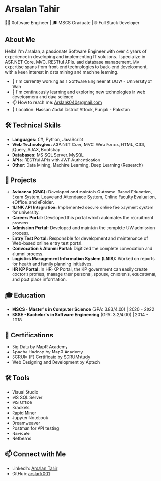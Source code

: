 # Arsalan Tahir

👨‍💻 Software Engineer | 🎓 MSCS Graduate | 🌐 Full Stack Developer

## About Me

Hello! I'm Arsalan, a passionate Software Engineer with over 4 years of experience in developing and implementing IT solutions. I specialize in ASP.NET Core, MVC, RESTful APIs, and database management. My expertise spans from front-end technologies to back-end development, with a keen interest in data mining and machine learning.

- 🔭 I'm currently working as a Software Engineer at UOW - University of Wah
- 🌱 I'm continuously learning and exploring new technologies in web development and data science
- 📫 How to reach me: Arslank040@gmail.com
- 📍 Location: Hassan Abdal District Attock, Punjab - Pakistan

## 🛠 Technical Skills

- **Languages:** C#, Python, JavaScript
- **Web Technologies:** ASP.NET Core, MVC, Web Forms, HTML, CSS, jQuery, AJAX, Bootstrap
- **Databases:** MS SQL Server, MySQL
- **APIs:** RESTful APIs with JWT Authentication
- **Other:** Data Mining, Machine Learning, Deep Learning (Research)

## 🚀 Projects

- **Avicenna (CMS):** Developed and maintain Outcome-Based Education, Exam System, Leave and Attendance System, Online Faculty Evaluation, eOffice, and eFolder.
- **1LINK API Integration:** Implemented secure online fee payment system for university.
- **Careers Portal:** Developed this portal which automates the recruitment process. 
- **Admission Portal:** Developed and maintain the complete UW admission process.
- **Entry Test Portal:** Responsible for development and maintenance of Web-based online entry test portal. 
- **Convocation & Alumni Portal:** Digitized the complete convocation and alumni process.
- **Logistics Management Information System (LMIS):** Worked on reports for health and family planning initiatives.
- **HR KP Portal:** In HR-KP Portal, the KP government can easily create doctor’s profiles, manage their personal, spouse, children’s, 
educational, and post place information.

## 🎓 Education

- **MSCS - Master's in Computer Science** (GPA: 3.83/4.00)    |   2020 - 2022
- **BSSE - Bachelor's in Software Engineering** (GPA: 3.2/4.00)   |   2014 - 2018

## 📜 Certifications

- Big Data by MapR Academy
- Apache Hadoop by MapR Academy
- SCRUM (F) Certificate by SCRUMstudy
- Web Designing and Development by Aptech

## 🛠 Tools

- Visual Studio
- MS SQL Server
- MS Office
- Brackets
- Rapid Miner 
- Jupyter Notebook
- Dreamweaver
- Postman for API testing
- Navicate
- Netbeans


## 📫 Connect with Me

- LinkedIn: [Arsalan Tahir](http://www.linkedin.com/in/arsalan-tahir-a500ab16b)
- GitHub: [arslank001](https://github.com/arslank001)
